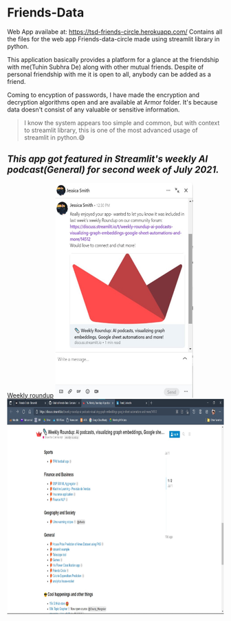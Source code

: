 # Friends-Data
Web App availabe at: https://tsd-friends-circle.herokuapp.com/
Contains all the files for the web app Friends-data-circle made using streamlit library in python.

This application basically provides a platform for a glance at the friendship with me(Tuhin Subhra De) along with other mutual friends.
Despite of personal friendship with me it is open to all, anybody can be added as a friend.

Coming to encyption of passwords, I have made the encryption and decryption algorithms open and are available at Armor folder. It's because data doesn't consist of any valuable or sensitive information.

>I know the system appears too simple and common, but with context to streamlit library, this is one of the most advanced usage of streamlit in python.😅

## _This app got featured in Streamlit's weekly AI podcast(General) for second week of July 2021._
[Weekly roundup](https://discuss.streamlit.io/t/weekly-roundup-ai-podcasts-visualizing-graph-embeddings-google-sheet-automations-and-more/14512)
<img src="https://github.com/Gituhin/Friends-Data/blob/main/message%20Jessica-streamlit.jpg" height=500 width=320/>  <img src="https://github.com/Gituhin/Friends-Data/blob/main/friends-circle-podcasted.jpg" height=500 width=650/>

